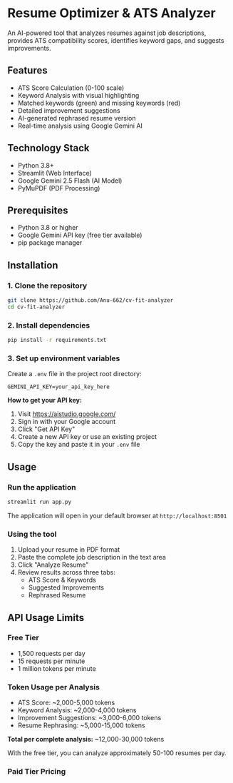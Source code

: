 # Resume Optimizer & ATS Analyzer

An AI-powered tool that analyzes resumes against job descriptions, provides ATS compatibility scores, identifies keyword gaps, and suggests improvements.

## Features

- ATS Score Calculation (0-100 scale)
- Keyword Analysis with visual highlighting
- Matched keywords (green) and missing keywords (red)
- Detailed improvement suggestions
- AI-generated rephrased resume version
- Real-time analysis using Google Gemini AI

## Technology Stack

- Python 3.8+
- Streamlit (Web Interface)
- Google Gemini 2.5 Flash (AI Model)
- PyMuPDF (PDF Processing)

## Prerequisites

- Python 3.8 or higher
- Google Gemini API key (free tier available)
- pip package manager

## Installation

### 1. Clone the repository
```bash
git clone https://github.com/Anu-662/cv-fit-analyzer
cd cv-fit-analyzer
```

### 2. Install dependencies
```bash
pip install -r requirements.txt
```

### 3. Set up environment variables

Create a `.env` file in the project root directory:
```
GEMINI_API_KEY=your_api_key_here
```

**How to get your API key:**

1. Visit https://aistudio.google.com/
2. Sign in with your Google account
3. Click "Get API Key"
4. Create a new API key or use an existing project
5. Copy the key and paste it in your `.env` file

## Usage

### Run the application
```bash
streamlit run app.py
```

The application will open in your default browser at `http://localhost:8501`

### Using the tool

1. Upload your resume in PDF format
2. Paste the complete job description in the text area
3. Click "Analyze Resume"
4. Review results across three tabs:
   - ATS Score & Keywords
   - Suggested Improvements
   - Rephrased Resume

## API Usage Limits

### Free Tier
- 1,500 requests per day
- 15 requests per minute
- 1 million tokens per minute

### Token Usage per Analysis
- ATS Score: ~2,000-5,000 tokens
- Keyword Analysis: ~2,000-4,000 tokens
- Improvement Suggestions: ~3,000-6,000 tokens
- Resume Rephrasing: ~5,000-15,000 tokens

**Total per complete analysis:** ~12,000-30,000 tokens

With the free tier, you can analyze approximately 50-100 resumes per day.

### Paid Tier Pricing
